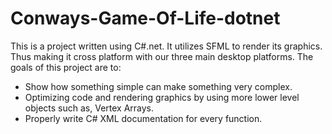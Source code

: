 # Conways-Game-Of-Life-dotnet

This is a project written using C#.net. It utilizes SFML to render its graphics. Thus making it cross platform with our three main desktop platforms.
The goals of this project are to:
- Show how something simple can make something very complex.
- Optimizing code and rendering graphics by using more lower level objects such as, Vertex Arrays.
- Properly write C# XML documentation for every function.
